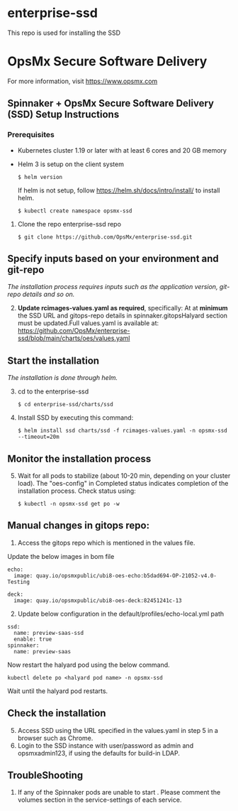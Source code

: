 # enterprise-ssd
This repo is used for installing the SSD


# OpsMx Secure Software Delivery
For more information, visit https://www.opsmx.com

## Spinnaker + OpsMx Secure Software Delivery (SSD) Setup Instructions

### Prerequisites

- Kubernetes cluster 1.19 or later with at least 6 cores and 20 GB memory
- Helm 3 is setup on the client system

  ```console
  $ helm version
  ```
  If helm is not setup, follow <https://helm.sh/docs/intro/install/> to install helm.


  ```console
  $ kubectl create namespace opsmx-ssd
  ```


1. Clone the repo enterprise-ssd repo

    ```console
    $ git clone https://github.com/OpsMx/enterprise-ssd.git
    ```

## Specify inputs based on your environment and git-repo
*The installation process requires inputs such as the application version, git-repo details and so on.*

2. **Update rcimages-values.yaml as required**, specifically: At at **minimum** the SSD URL and gitops-repo details in spinnaker.gitopsHalyard section must be updated.Full values.yaml is available at: https://github.com/OpsMx/enterprise-ssd/blob/main/charts/oes/values.yaml

## Start the installation
*The installation is done through helm.*

3. cd to the enterprise-ssd
  
    ```console
    $ cd enterprise-ssd/charts/ssd
    ```

4. Install SSD by executing this command:

    ```console
    $ helm install ssd charts/ssd -f rcimages-values.yaml -n opsmx-ssd --timeout=20m
    ```

## Monitor the installation process
5. Wait for all pods to stabilize (about 10-20 min, depending on your cluster load). The "oes-config" in Completed status indicates completion of the installation process. Check status using:

    ```console
    $ kubectl -n opsmx-ssd get po -w
    ```
## Manual changes in gitops repo:

1. Access the gitops repo which is mentioned in the values file.
  
  Update the below images in bom file

```console
echo:
  image: quay.io/opsmxpublic/ubi8-oes-echo:b5dad694-OP-21052-v4.0-Testing
```

```console
deck:
  image: quay.io/opsmxpublic/ubi8-oes-deck:82451241c-13
```

2. Update below configuration in the default/profiles/echo-local.yml path

```console
ssd:
  name: preview-saas-ssd
  enable: true
spinnaker:
  name: preview-saas
```


Now restart the halyard pod using the below command.
	
```console
kubectl delete po <halyard pod name> -n opsmx-ssd
```

Wait until the halyard pod restarts.



## Check the installation
5. Access SSD using the URL specified in the values.yaml in step 5 in a browser such as Chrome.
6. Login to the SSD instance with user/password as admin and opsmxadmin123, if using the defaults for build-in LDAP.

      
## TroubleShooting 

1. If any of the Spinnaker pods are unable to start . Please comment the volumes section in the service-settings of each service. 

